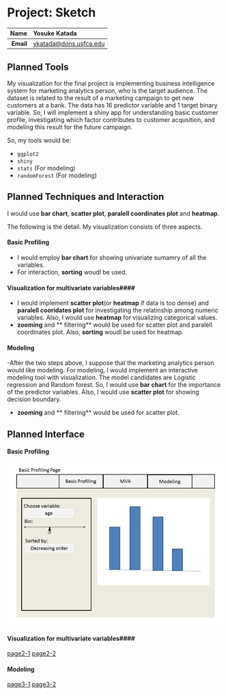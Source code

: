 Project: Sketch
==============================


| **Name**  | Yosuke Katada  |
|----------:|:-------------|
| **Email** | ykatada@dons.usfca.edu |


Planned Tools
------------------------------
My visualization for the final project is implementing business intelligence system for marketing analytics person, who is the target audience. The dataset is related to the result of a marketing campaign to get new customers at a bank. The data has 16 predictor variable and 1 target binary variable. So, I will implement a shiny app for understanding basic customer profile, investigating which factor contributes to customer acqusition, and modeling this result for the future campaign. 

So, my tools would be:
- `ggplot2`
- `shiny`
- `stats` (For modeling)
- `randomForest`  (For modeling)


Planned Techniques and Interaction
------------------------------
I would use **bar chart**, **scatter plot**, **paralell coordinates plot** and **heatmap**.

The following is the detail. My visualization consists of three aspects.

#### Basic Profiling ####
- I would employ **bar chart** for showing univariate sumamry of all the variables.
- For interaction, **sorting** woudl be used.

#### Visualization for multivariate variables####
- I would implement **scatter plot**(or **heatmap** if data is too dense) and **paralell cooridates plot** for investigating the relatinship among numeric variables. Also, I would use **heatmap** for visualizing categorical values.
- **zooming** and ** filtering** would be used for scatter plot and paralell coordinates plot. Also, **sorting** woudl be used for heatmap.

#### Modeling ####
-After the two steps above, I suppose that the marketing analytics person would like modeling. For modeling, I would implement an interactive modeling tool with visualization. The model candidates are Logistic regression and Random forest. So, I would use **bar chart** for the importance of the predictor variables. Also, I would use **scatter plot** for showing decision boundary.
- **zooming** and ** filtering** would be used for scatter plot.


Planned Interface
------------------------------

#### Basic Profiling ####
![page1](page1.png)


#### Visualization for multivariate variables####
[page2-1](page2-1.png)
[page2-2](page2-2.png)


#### Modeling ####
[page3-1](page3-1.png)
[page3-2](page3-2.png)
